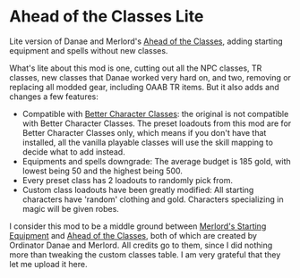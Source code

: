 # Ahead of the Classes Lite

Lite version of Danae and Merlord's [Ahead of the Classes](https://www.nexusmods.com/morrowind/mods/50346), adding starting equipment and spells without new classes.

What's lite about this mod is one, cutting out all the NPC classes, TR classes, new classes that Danae worked very hard on, and two, removing or replacing all modded gear, including OAAB TR items. But it also adds and changes a few features:

- Compatible with [Better Character Classes](https://www.nexusmods.com/morrowind/mods/47078): the original is not compatible with Better Character Classes. The preset loadouts from this mod are for Better Character Classes only, which means if you don't have that installed, all the vanilla playable classes will use the skill mapping to decide what to add instead. 
- Equipments and spells downgrade: The average budget is 185 gold, with lowest being 50 and the highest being 500. 
- Every preset class has 2 loadouts to randomly pick from. 
- Custom class loadouts have been greatly modified: All starting characters have 'random' clothing and gold. Characters specializing in magic will be given robes. 
    
I consider this mod to be a middle ground between [Merlord's Starting Equipment](https://www.nexusmods.com/morrowind/mods/47283) and [Ahead of the Classes](https://www.nexusmods.com/morrowind/mods/50346), both of which are created by Ordinator Danae and Merlord. All credits go to them, since I did nothing more than tweaking the custom classes table. I am very grateful that they let me upload it here. 